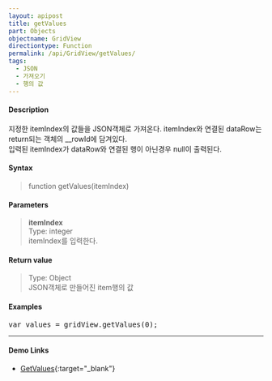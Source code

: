 ```yaml
---
layout: apipost
title: getValues
part: Objects
objectname: GridView
directiontype: Function
permalink: /api/GridView/getValues/
tags: 
  - JSON
  - 가져오기
  - 행의 값
---
```



#### Description

 지정한 itemIndex의 값들을 JSON객체로 가져온다. itemIndex와 연결된 dataRow는 return되는 객체의 __rowId에 담겨있다.   
 입력된 itemIndex가 dataRow와 연결된 행이 아닌경우 null이 출력된다.  

#### Syntax

> function getValues(itemIndex)  

#### Parameters

> **itemIndex**  
> Type: integer  
> itemIndex를 입력한다.  

#### Return value

> Type: Object  
> JSON객체로 만들어진 item행의 값  

#### Examples 

<pre class="prettyprint">
var values = gridView.getValues(0);
</pre>

---

#### Demo Links

* [GetValues](http://demo.realgrid.com/Demo/GetValues){:target="_blank"} 